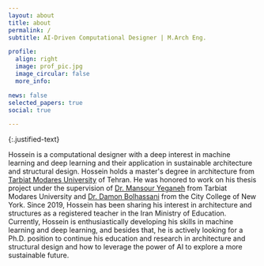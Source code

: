 ```yaml
---
layout: about
title: about
permalink: /
subtitle: AI-Driven Computational Designer | M.Arch Eng.

profile:
  align: right
  image: prof_pic.jpg
  image_circular: false
  more_info: 

news: false
selected_papers: true
social: true

---
```

<style>
/* Inline CSS to justify text on this page */
.justified-text {
  text-align: justify;
}
</style>

{:.justified-text}

Hossein is a computational designer with a deep interest in machine learning and deep learning and their application in sustainable architecture and structural design. Hossein holds a master's degree in architecture from [Tarbiat Modares University](https://en.modares.ac.ir/) of Tehran. He was honored to work on his thesis project under the supervision of [Dr. Mansour Yeganeh](https://www.modares.ac.ir/en-pro/academic_staff/yeganeh) from Tarbiat Modares University and [Dr. Damon Bolhassani](https://ssa.ccny.cuny.edu/blog/people/damon-bolhassani/) from the City College of New York. Since 2019, Hossein has been sharing his interest in architecture and structures as a registered teacher in the Iran Ministry of Education. Currently, Hossein is enthusiastically developing his skills in machine learning and deep learning, and besides that, he is actively looking for a Ph.D. position to continue his education and research in architecture and structural design and how to leverage the power of AI to explore a more sustainable future.
